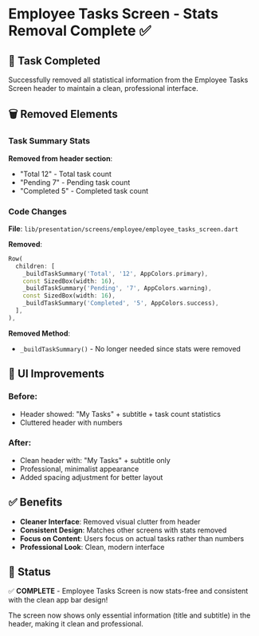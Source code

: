 # Employee Tasks Screen - Stats Removal Complete ✅

## 🎯 Task Completed
Successfully removed all statistical information from the Employee Tasks Screen header to maintain a clean, professional interface.

## 🗑️ Removed Elements

### Task Summary Stats
**Removed from header section**:
- "Total 12" - Total task count
- "Pending 7" - Pending task count  
- "Completed 5" - Completed task count

### Code Changes
**File**: `lib/presentation/screens/employee/employee_tasks_screen.dart`

**Removed**:
```dart
Row(
  children: [
    _buildTaskSummary('Total', '12', AppColors.primary),
    const SizedBox(width: 16),
    _buildTaskSummary('Pending', '7', AppColors.warning),
    const SizedBox(width: 16),
    _buildTaskSummary('Completed', '5', AppColors.success),
  ],
),
```

**Removed Method**:
- `_buildTaskSummary()` - No longer needed since stats were removed

## 🎨 UI Improvements

### Before:
- Header showed: "My Tasks" + subtitle + task count statistics
- Cluttered header with numbers

### After:
- Clean header with: "My Tasks" + subtitle only
- Professional, minimalist appearance
- Added spacing adjustment for better layout

## ✅ Benefits
- **Cleaner Interface**: Removed visual clutter from header
- **Consistent Design**: Matches other screens with stats removed
- **Focus on Content**: Users focus on actual tasks rather than numbers
- **Professional Look**: Clean, modern interface

## 🚀 Status
✅ **COMPLETE** - Employee Tasks Screen is now stats-free and consistent with the clean app bar design!

The screen now shows only essential information (title and subtitle) in the header, making it clean and professional.
